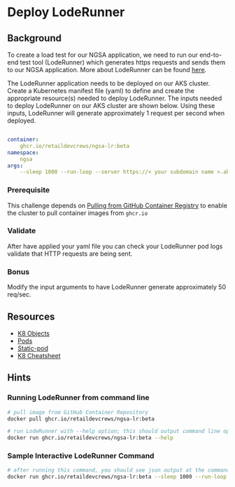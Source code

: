 # Deploy LodeRunner

## Background

To create a load test for our NGSA application, we need to run our end-to-end test tool (LodeRunner) which generates https requests and sends them to our NGSA application. More about LodeRunner can be found [here](#loderunner).

The LodeRunner application needs to be deployed on our AKS cluster. Create a Kubernetes manifest file (yaml) to define and create the appropriate resource(s) needed to deploy LodeRunner. The inputs needed to deploy LodeRunner on our AKS cluster are shown below. Using these inputs, LodeRunner will generate approximately 1 request per second when deployed.

```yaml

container:
    ghcr.io/retaildevcrews/ngsa-lr:beta
namespace:
    ngsa
args:
    --sleep 1000 --run-loop --server https://< your subdomain name >.aks-sb.com --files memory-benchmark.json

```

### Prerequisite

This challenge depends on [Pulling from GitHub Container Registry](../github-container-registry/README.md) to enable the cluster to pull container images from `ghcr.io`

### Validate

After have applied your yaml file you can check your LodeRunner pod logs validate that HTTP requests are being sent.

### Bonus

Modify the input arguments to have LodeRunner generate approximately 50 req/sec.

## Resources

- [K8 Objects](https://kubernetes.io/docs/concepts/overview/working-with-objects/kubernetes-objects/)
- [Pods](https://kubernetes.io/docs/concepts/workloads/pods/)
- [Static-pod](https://kubernetes.io/docs/tasks/configure-pod-container/static-pod/)
- [K8 Cheatsheet](https://kubernetes.io/docs/reference/kubectl/cheatsheet/#creating-objects)

## Hints

### Running LodeRunner from command line

```bash
# pull image from GitHub Container Repository 
docker pull ghcr.io/retaildevcrews/ngsa-lr:beta

# run LodeRunner with --help option; this should output command line options shown below
docker run ghcr.io/retaildevcrews/ngsa-lr:beta --help
```

### Sample Interactive LodeRunner Command

```bash
# after running this command, you should see json output at the command line describing HTTP requests
docker run ghcr.io/retaildevcrews/ngsa-lr:beta --sleep 1000 --run-loop --server $ASB_DOMAIN --files memory-benchmark.json
```
